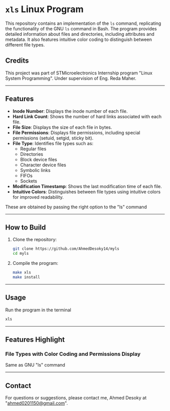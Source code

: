 # `xls` Linux Program 

This repository contains an implementation of the `ls` command, replicating the functionality of the GNU `ls` command in Bash. The program provides detailed information about files and directories, including attributes and metadata. It also features intuitive color coding to distinguish between different file types.

## Credits
This project was part of STMicroelectronics Internship program "Linux System Programming".
Under supervision of Eng. Reda Maher.

---

## Features

- **Inode Number**: Displays the inode number of each file.
- **Hard Link Count**: Shows the number of hard links associated with each file.
- **File Size**: Displays the size of each file in bytes.
- **File Permissions**: Displays file permissions, including special permissions (setuid, setgid, sticky bit).
- **File Type**: Identifies file types such as:
  - Regular files
  - Directories
  - Block device files
  - Character device files
  - Symbolic links
  - FIFOs
  - Sockets
- **Modification Timestamp**: Shows the last modification time of each file.
- **Intuitive Colors**: Distinguishes between file types using intuitive colors for improved readability.

These are obtained by passing the right option to the "ls" command

---

## How to Build

1. Clone the repository:
   ```bash
   git clone https://github.com/AhmedDesoky14/myls
   cd myls
   ```
2. Compile the program:
   ```bash
   make xls
   make install
   ```

---

## Usage

Run the program in the terminal

```bash
xls
```

---

## Features Highlight

### File Types with Color Coding and Permissions Display

Same as GNU "ls" command

---

## Contact 

For questions or suggestions, please contact me, Ahmed Desoky at "ahmed0201150@gmail.com".
